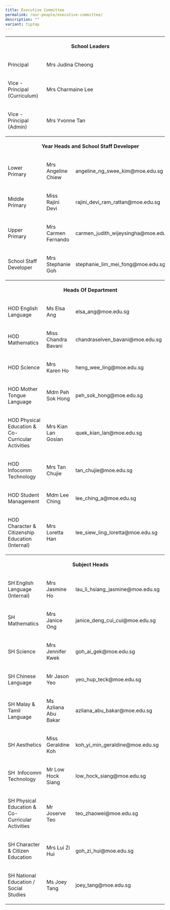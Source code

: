 ```yaml
---
title: Executive Committee
permalink: /our-people/executive-committee/
description: ""
variant: tiptap
---
```

<table><tbody><tr><th rowspan="1" colspan="3"><p>School Leaders</p></th></tr><tr><td rowspan="1" colspan="1"><p>Principal</p></td><td rowspan="1" colspan="2"><p>Mrs Judina Cheong</p></td></tr><tr><td rowspan="1" colspan="1"><p>Vice - Principal (Curriculum)</p></td><td rowspan="1" colspan="2"><p>Mrs Charmaine Lee</p></td></tr><tr><td rowspan="1" colspan="1"><p>Vice - Principal (Admin)</p></td><td rowspan="1" colspan="2"><p>Mrs Yvonne Tan</p></td></tr><tr><th rowspan="1" colspan="3"><p>Year Heads and School Staff Developer</p></th></tr><tr><td rowspan="1" colspan="1"><p>Lower Primary</p></td><td rowspan="1" colspan="1"><p>Mrs Angeline Chiew</p></td><td rowspan="1" colspan="1"><p>angeline_ng_swee_kim@moe.edu.sg</p></td></tr><tr><td rowspan="1" colspan="1"><p>Middle Primary</p></td><td rowspan="1" colspan="1"><p>Miss Rajini Devi</p></td><td rowspan="1" colspan="1"><p>rajini_devi_ram_rattan@moe.edu.sg</p></td></tr><tr><td rowspan="1" colspan="1"><p>Upper Primary</p></td><td rowspan="1" colspan="1"><p>Mrs Carmen Fernando</p></td><td rowspan="1" colspan="1"><p>carmen_judith_wijeysingha@moe.edu.sg</p></td></tr><tr><td rowspan="1" colspan="1"><p>School Staff Developer</p></td><td rowspan="1" colspan="1"><p>Mrs Stephanie Goh</p></td><td rowspan="1" colspan="1"><p>stephanie_lim_mei_fong@moe.edu.sg</p></td></tr><tr><th rowspan="1" colspan="3"><p>Heads Of Department</p></th></tr><tr><td rowspan="1" colspan="1"><p>HOD English Language</p></td><td rowspan="1" colspan="1"><p>Ms Elsa Ang</p></td><td rowspan="1" colspan="1"><p>elsa_ang@moe.edu.sg</p></td></tr><tr><td rowspan="1" colspan="1"><p>HOD Mathematics</p></td><td rowspan="1" colspan="1"><p>Miss Chandra Bavani</p></td><td rowspan="1" colspan="1"><p>chandraselven_bavani@moe.edu.sg</p></td></tr><tr><td rowspan="1" colspan="1"><p>HOD Science</p></td><td rowspan="1" colspan="1"><p>Mrs Karen Ho</p></td><td rowspan="1" colspan="1"><p>heng_wee_ling@moe.edu.sg</p></td></tr><tr><td rowspan="1" colspan="1"><p>HOD Mother Tongue Language</p></td><td rowspan="1" colspan="1"><p>Mdm Peh Sok Hong</p></td><td rowspan="1" colspan="1"><p>peh_sok_hong@moe.edu.sg</p></td></tr><tr><td rowspan="1" colspan="1"><p>HOD Physical Education &amp; Co-Curricular Activities</p></td><td rowspan="1" colspan="1"><p>Mrs Kian Lan Gosian</p></td><td rowspan="1" colspan="1"><p>quek_kian_lan@moe.edu.sg</p></td></tr><tr><td rowspan="1" colspan="1"><p>HOD Infocomm Technology</p></td><td rowspan="1" colspan="1"><p>Mrs Tan Chujie</p></td><td rowspan="1" colspan="1"><p>tan_chujie@moe.edu.sg</p></td></tr><tr><td rowspan="1" colspan="1"><p>HOD Student Management</p></td><td rowspan="1" colspan="1"><p>Mdm Lee Ching</p></td><td rowspan="1" colspan="1"><p>lee_ching_a@moe.edu.sg</p></td></tr><tr><td rowspan="1" colspan="1"><p>HOD Character &amp; Citizenship Education (Internal)</p></td><td rowspan="1" colspan="1"><p>Mrs Loretta Han</p></td><td rowspan="1" colspan="1"><p>lee_siew_ling_loretta@moe.edu.sg</p></td></tr><tr><th rowspan="1" colspan="3"><p>Subject Heads</p></th></tr><tr><td rowspan="1" colspan="1"><p>SH English Language (Internal)</p></td><td rowspan="1" colspan="1"><p>Mrs Jasmine Ho</p></td><td rowspan="1" colspan="1"><p>lau_li_hsiang_jasmine@moe.edu.sg</p></td></tr><tr><td rowspan="1" colspan="1"><p>SH Mathematics</p></td><td rowspan="1" colspan="1"><p>Mrs Janice Ong</p></td><td rowspan="1" colspan="1"><p>janice_deng_cui_cui@moe.edu.sg</p></td></tr><tr><td rowspan="1" colspan="1"><p>SH Science</p></td><td rowspan="1" colspan="1"><p>Mrs Jennifer Kwek</p></td><td rowspan="1" colspan="1"><p>goh_ai_gek@moe.edu.sg</p></td></tr><tr><td rowspan="1" colspan="1"><p>SH Chinese Language</p></td><td rowspan="1" colspan="1"><p>Mr Jason Yeo</p></td><td rowspan="1" colspan="1"><p>yeo_hup_teck@moe.edu.sg</p></td></tr><tr><td rowspan="1" colspan="1"><p>SH Malay &amp; Tamil Language</p></td><td rowspan="1" colspan="1"><p>Ms Azliana Abu Bakar</p></td><td rowspan="1" colspan="1"><p>azliana_abu_bakar@moe.edu.sg</p></td></tr><tr><td rowspan="1" colspan="1"><p>SH Aesthetics</p></td><td rowspan="1" colspan="1"><p>Miss Geraldine Koh</p></td><td rowspan="1" colspan="1"><p>koh_yi_min_geraldine@moe.edu.sg</p></td></tr><tr><td rowspan="1" colspan="1"><p>SH&nbsp;&nbsp;Infocomm Technology</p></td><td rowspan="1" colspan="1"><p>Mr Low Hock Siang</p></td><td rowspan="1" colspan="1"><p>low_hock_siang@moe.edu.sg</p></td></tr><tr><td rowspan="1" colspan="1"><p>SH Physical Education &amp; Co-Curricular Activities</p></td><td rowspan="1" colspan="1"><p>Mr Joserve Teo</p></td><td rowspan="1" colspan="1"><p>teo_zhaowei@moe.edu.sg</p></td></tr><tr><td rowspan="1" colspan="1"><p>SH Character &amp; Citizen Education</p></td><td rowspan="1" colspan="1"><p>Mrs Lui Zi Hui</p></td><td rowspan="1" colspan="1"><p>goh_zi_hui@moe.edu.sg</p></td></tr><tr><td rowspan="1" colspan="1"><p>SH National Education / Social Studies</p></td><td rowspan="1" colspan="1"><p>Ms Joey Tang</p></td><td rowspan="1" colspan="1"><p>joey_tang@moe.edu.sg</p></td></tr></tbody></table><p></p>
